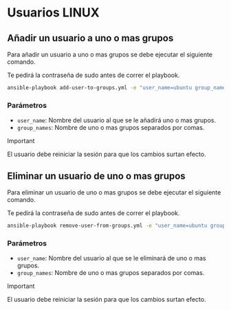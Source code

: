 # Usuarios LINUX

## Añadir un usuario a uno o mas grupos

Para añadir un usuario a uno o mas grupos se debe ejecutar el siguiente comando.

Te pedirá la contraseña de sudo antes de correr el playbook.

```bash
ansible-playbook add-user-to-groups.yml -e "user_name=ubuntu group_names=docker" --ask-become-pass
```

### Parámetros

- `user_name`: Nombre del usuario al que se le añadirá uno o mas grupos.
- `group_names`: Nombre de uno o mas grupos separados por comas.

> [!IMPORTANT]
> El usuario debe reiniciar la sesión para que los cambios surtan efecto.

## Eliminar un usuario de uno o mas grupos

Para eliminar un usuario de uno o mas grupos se debe ejecutar el siguiente comando.

Te pedirá la contraseña de sudo antes de correr el playbook.

```bash
ansible-playbook remove-user-from-groups.yml -e "user_name=ubuntu group_names=docker" --ask-become-pass
```

### Parámetros

- `user_name`: Nombre del usuario al que se le eliminará de uno o mas grupos.
- `group_names`: Nombre de uno o mas grupos separados por comas.

> [!IMPORTANT]
> El usuario debe reiniciar la sesión para que los cambios surtan efecto.
